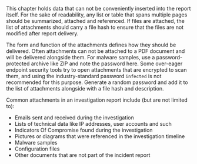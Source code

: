 This chapter holds data that can not be conveniently inserted into the report itself. For the sake of readability, any list or table that spans multiple pages should be summarized, attached and referenced. If files are attached, the list of attachments should carry a file hash to ensure that the files are not modified after report delivery.

The form and function of the attachments defines how they should be delivered. Often attachments can not be attached to a PDF document and will be delivered alongside them. For malware samples, use a password-protected archive like ZIP and note the password here. Some over-eager endpoint security tools try to open attachments that are encrypted to scan them, and using the industry-standard password `infected` is not recommended for this purpose. Generate a random password and add it to the list of attachments alongside with a file hash and description.

Common attachments in an investigation report include (but are not limited to):

- Emails sent and received during the investigation
- Lists of technical data like IP addresses, user accounts and such
- Indicators Of Compromise found during the investigation
- Pictures or diagrams that were referenced in the investigation timeline
- Malware samples
- Configuration files
- Other documents that are not part of the incident report